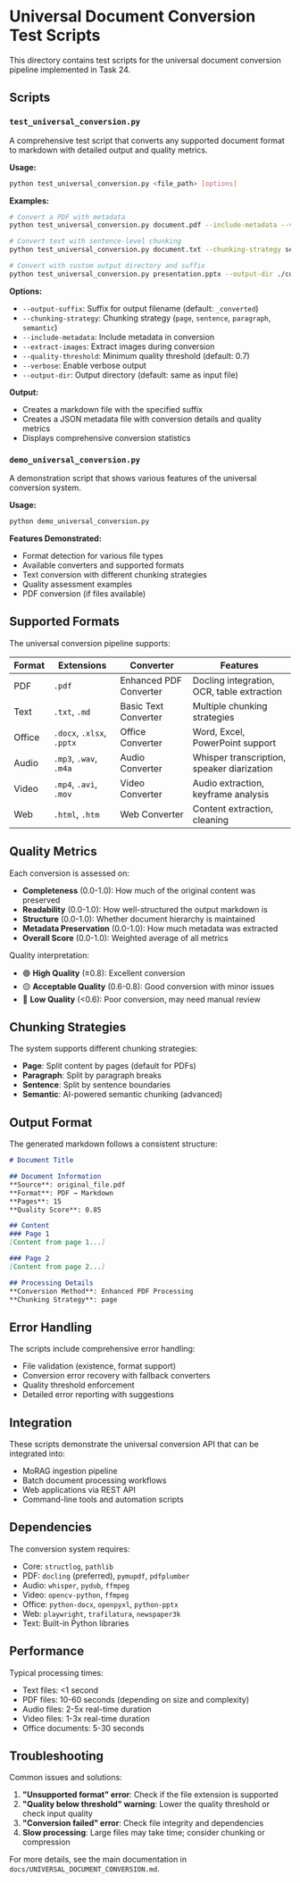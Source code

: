 # Universal Document Conversion Test Scripts

This directory contains test scripts for the universal document conversion pipeline implemented in Task 24.

## Scripts

### `test_universal_conversion.py`

A comprehensive test script that converts any supported document format to markdown with detailed output and quality metrics.

**Usage:**
```bash
python test_universal_conversion.py <file_path> [options]
```

**Examples:**
```bash
# Convert a PDF with metadata
python test_universal_conversion.py document.pdf --include-metadata --verbose

# Convert text with sentence-level chunking
python test_universal_conversion.py document.txt --chunking-strategy sentence

# Convert with custom output directory and suffix
python test_universal_conversion.py presentation.pptx --output-dir ./converted --output-suffix _processed
```

**Options:**
- `--output-suffix`: Suffix for output filename (default: `_converted`)
- `--chunking-strategy`: Chunking strategy (`page`, `sentence`, `paragraph`, `semantic`)
- `--include-metadata`: Include metadata in conversion
- `--extract-images`: Extract images during conversion
- `--quality-threshold`: Minimum quality threshold (default: 0.7)
- `--verbose`: Enable verbose output
- `--output-dir`: Output directory (default: same as input file)

**Output:**
- Creates a markdown file with the specified suffix
- Creates a JSON metadata file with conversion details and quality metrics
- Displays comprehensive conversion statistics

### `demo_universal_conversion.py`

A demonstration script that shows various features of the universal conversion system.

**Usage:**
```bash
python demo_universal_conversion.py
```

**Features Demonstrated:**
- Format detection for various file types
- Available converters and supported formats
- Text conversion with different chunking strategies
- Quality assessment examples
- PDF conversion (if files available)

## Supported Formats

The universal conversion pipeline supports:

| Format | Extensions | Converter | Features |
|--------|------------|-----------|----------|
| PDF | `.pdf` | Enhanced PDF Converter | Docling integration, OCR, table extraction |
| Text | `.txt`, `.md` | Basic Text Converter | Multiple chunking strategies |
| Office | `.docx`, `.xlsx`, `.pptx` | Office Converter | Word, Excel, PowerPoint support |
| Audio | `.mp3`, `.wav`, `.m4a` | Audio Converter | Whisper transcription, speaker diarization |
| Video | `.mp4`, `.avi`, `.mov` | Video Converter | Audio extraction, keyframe analysis |
| Web | `.html`, `.htm` | Web Converter | Content extraction, cleaning |

## Quality Metrics

Each conversion is assessed on:

- **Completeness** (0.0-1.0): How much of the original content was preserved
- **Readability** (0.0-1.0): How well-structured the output markdown is
- **Structure** (0.0-1.0): Whether document hierarchy is maintained
- **Metadata Preservation** (0.0-1.0): How much metadata was extracted
- **Overall Score** (0.0-1.0): Weighted average of all metrics

Quality interpretation:
- 🟢 **High Quality** (≥0.8): Excellent conversion
- 🟡 **Acceptable Quality** (0.6-0.8): Good conversion with minor issues
- 🔴 **Low Quality** (<0.6): Poor conversion, may need manual review

## Chunking Strategies

The system supports different chunking strategies:

- **Page**: Split content by pages (default for PDFs)
- **Paragraph**: Split by paragraph breaks
- **Sentence**: Split by sentence boundaries
- **Semantic**: AI-powered semantic chunking (advanced)

## Output Format

The generated markdown follows a consistent structure:

```markdown
# Document Title

## Document Information
**Source**: original_file.pdf
**Format**: PDF → Markdown
**Pages**: 15
**Quality Score**: 0.85

## Content
### Page 1
[Content from page 1...]

### Page 2
[Content from page 2...]

## Processing Details
**Conversion Method**: Enhanced PDF Processing
**Chunking Strategy**: page
```

## Error Handling

The scripts include comprehensive error handling:

- File validation (existence, format support)
- Conversion error recovery with fallback converters
- Quality threshold enforcement
- Detailed error reporting with suggestions

## Integration

These scripts demonstrate the universal conversion API that can be integrated into:

- MoRAG ingestion pipeline
- Batch document processing workflows
- Web applications via REST API
- Command-line tools and automation scripts

## Dependencies

The conversion system requires:

- Core: `structlog`, `pathlib`
- PDF: `docling` (preferred), `pymupdf`, `pdfplumber`
- Audio: `whisper`, `pydub`, `ffmpeg`
- Video: `opencv-python`, `ffmpeg`
- Office: `python-docx`, `openpyxl`, `python-pptx`
- Web: `playwright`, `trafilatura`, `newspaper3k`
- Text: Built-in Python libraries

## Performance

Typical processing times:
- Text files: <1 second
- PDF files: 10-60 seconds (depending on size and complexity)
- Audio files: 2-5x real-time duration
- Video files: 1-3x real-time duration
- Office documents: 5-30 seconds

## Troubleshooting

Common issues and solutions:

1. **"Unsupported format" error**: Check if the file extension is supported
2. **"Quality below threshold" warning**: Lower the quality threshold or check input quality
3. **"Conversion failed" error**: Check file integrity and dependencies
4. **Slow processing**: Large files may take time; consider chunking or compression

For more details, see the main documentation in `docs/UNIVERSAL_DOCUMENT_CONVERSION.md`.
